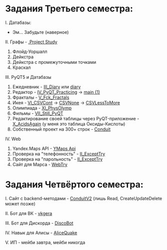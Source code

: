 # Задания Третьего семестра:
I. Датабазы:
  - Эм... Забудьте (наверное)
  
II. Графы - [.Project Study](https://drive.google.com/drive/folders/1HPigeQSsmF8x50IC76WmEETvbrI-eMiR)
  1. Флойд-Уоршалл
  2. Дейкстра
  3. Дейкстра с промежуточными точками
  4. Краскал
 
 III. PyQT5 и Датабазы
  1. Ежедневник - [III_Diary](https://drive.google.com/drive/folders/1e82g2MOMh_dHzYfH-WtR8h3sM95OH0y8) или [diary](https://github.com/MrRomacka/diary)
  2. Редактор - [IV_PyQT_Practicing](https://drive.google.com/drive/folders/1E57SntefEEo5azdpdcQDgXtd5wpzDaFh) -> [main (1)](https://drive.google.com/file/d/1LWeXszaTtCP8DROGjq8dH7c5q76UE3C1/view?usp=sharing)
  3. Фракталы - [V_Fck_Fractals](https://drive.google.com/drive/folders/1PQhf5BsYl51_DH1gq3CsRzZYEyej3RE7)
  4. Икея - [VI_CSVCont](https://drive.google.com/drive/folders/15mX668hYV0GeDNGk9nyj1BUGu2a4j3MR) -> [CSVNone](https://drive.google.com/drive/folders/1VlticVBaHuyyJ1cH94MZ-Hoc7Ry-Ju9c) -> [CSVLessToMore](https://drive.google.com/file/d/1aWIdqbtB29hkcBpeGGEK--B6jw75xr_b/view?usp=sharing)
  5. Олимпиада - [XI_PhysOlymp](https://drive.google.com/drive/folders/1YSNirMklm5JFPVrJ17D6sg2GVNBPQEH0)
  6. Фильмы - [VII_Still_PyQT](https://drive.google.com/drive/folders/1WfEK5LEDQlEx4khx_eppL-0iE-QKmlVr)
  7. Редактирование своей таблицы через PyQT-приложение - [X_AcidsAgain](https://drive.google.com/drive/folders/1DHIretKEFYC79DraDLfE28xIsn4t1Rr7) (у меня это таблица Оксиды-Кислоты)
  8. Собственный проект на 300+ строк - [Conduit](https://github.com/MrRomacka/Conduit)
  
IV. Web
  1. Yandex.Maps API - [YMaps Api](https://drive.google.com/drive/folders/11vZhlfcWAR1lwEo-cvAu8p5u4mWkpR32)
  2. Проверка на "телефонность" - [II_ExceptTry](https://drive.google.com/drive/folders/1IOpQbuOeibsXfZCnLZCqzLMXUYnYokx4)
  3. Проверка на "парольность" - [II_ExceptTry](https://drive.google.com/drive/folders/1IOpQbuOeibsXfZCnLZCqzLMXUYnYokx4)
  4. Сайт для Марса - [WebTry](https://github.com/MrRomacka/WebTry)
 


# Задания Четвёртого семестра:

I. Сайт с backend-методами - [ConduitV2](https://github.com/MrRomacka/ConduitV2) (лишь Read, CreateUpdateDelete может позже)

II. Бот для ВК - [vkgera](https://github.com/MrRomacka/vkgera)

III. Бот для Дискорда - [DiscoBot](https://github.com/MrRomacka/DiscoBot)

IV. Навык для Алисы - [AliceQuake](https://github.com/MrRomacka/AliceQuake)

V. ИП - мейби завтра, мейби никогда

